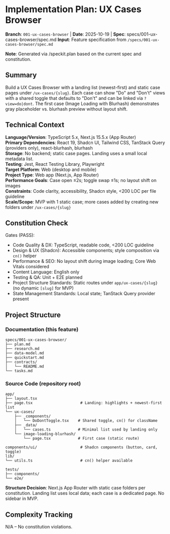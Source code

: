 # Implementation Plan: UX Cases Browser

**Branch**: `001-ux-cases-browser` | **Date**: 2025-10-19 | **Spec**: specs/001-ux-cases-browser/spec.md
**Input**: Feature specification from `/specs/001-ux-cases-browser/spec.md`

**Note**: Generated via /speckit.plan based on the current spec and constitution.

## Summary

Build a UX Cases Browser with a landing list (newest-first) and static case pages under `/ux-cases/{slug}`. Each case can show "Do" and "Don't" views with a shared toggle that defaults to "Don't" and can be linked via `?view=do|dont`. The first case (Image Loading with Blurhash) demonstrates gray placeholder vs. blurhash preview without layout shift.

## Technical Context

**Language/Version**: TypeScript 5.x, Next.js 15.5.x (App Router)  
**Primary Dependencies**: React 19, Shadcn UI, Tailwind CSS, TanStack Query (providers only), react-blurhash, blurhash  
**Storage**: No backend; static case pages. Landing uses a small local metadata list.  
**Testing**: Jest, React Testing Library, Playwright  
**Target Platform**: Web (desktop and mobile)  
**Project Type**: Web app (Next.js, App Router)  
**Performance Goals**: Case open ≤2s; toggle swap ≤1s; no layout shift on images  
**Constraints**: Code clarity, accessibility, Shadcn style, <200 LOC per file guideline  
**Scale/Scope**: MVP with 1 static case; more cases added by creating new folders under `/ux-cases/{slug}`

## Constitution Check

Gates (PASS):
- Code Quality & DX: TypeScript, readable code, <200 LOC guideline
- Design & UX (Shadcn): Accessible components; style composition via `cn()` helper
- Performance & SEO: No layout shift during image loading; Core Web Vitals considered
- Content Language: English only
- Testing & QA: Unit + E2E planned
- Project Structure Standards: Static routes under `app/ux-cases/{slug}` (no dynamic `[slug]` for MVP)
- State Management Standards: Local state; TanStack Query provider present

## Project Structure

### Documentation (this feature)

```
specs/001-ux-cases-browser/
├── plan.md
├── research.md
├── data-model.md
├── quickstart.md
├── contracts/
│   └── README.md
└── tasks.md
```

### Source Code (repository root)

```
app/
├── layout.tsx
├── page.tsx                     # Landing: highlights + newest-first list
└── ux-cases/
    ├── _components/
    │   └── DoDontToggle.tsx    # Shared toggle, cn() for className
    ├── _data/
    │   └── cases.ts            # Minimal list used by landing only
    └── image-loading-blurhash/
        └── page.tsx            # First case (static route)

components/ui/                   # Shadcn components (button, card, toggle)
lib/
└── utils.ts                     # cn() helper available

tests/
├── components/
└── e2e/
```

**Structure Decision**: Next.js App Router with static case folders per constitution. Landing list uses local data; each case is a dedicated page. No sidebar in MVP.

## Complexity Tracking

N/A – No constitution violations.

